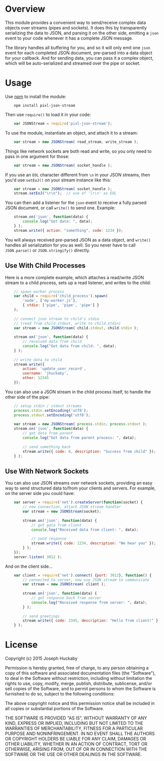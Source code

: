 # Overview

This module provides a convenient way to send/receive complex data objects over streams (pipes and sockets).  It does this by transparently serializing the data to JSON, and parsing it on the other side, emitting a `json` event to your code whenever it has a complete JSON message.

The library handles all buffering for you, and so it will only emit one `json` event for each completed JSON document, pre-parsed into a data object for your callback.  And for sending data, you can pass it a complex object, which will be auto-serialized and streamed over the pipe or socket.

# Usage

Use [npm](https://www.npmjs.com/) to install the module:

```
	npm install pixl-json-stream
```

Then use `require()` to load it in your code:

```javascript
	var JSONStream = require('pixl-json-stream');
```

To use the module, instantiate an object, and attach it to a stream:

```javascript
	var stream = new JSONStream( read_stream, write_stream );
```

Things like network sockets are both read and write, so you only need to pass in one argument for those:

```javascript
	var stream = new JSONStream( socket_handle );
```

If you use an `EOL` character different from `\n` in your JSON streams, then you'd use `setEoJ()` on your stream instance like this:

```javascript
	var stream = new JSONStream( socket_handle );
	stream.setEoJ("\r\n");  // use of '\r\n' as EOL
```

You can then add a listener for the `json` event to receive a fully parsed JSON document, or call `write()` to send one.  Example:

```javascript
	stream.on('json', function(data) {
		console.log("Got data: ", data);
	} );
	stream.write({ action: "something", code: 1234 });
```

You will always received pre-parsed JSON as a data object, and `write()` handles all serialization for you as well.  So you never have to call `JSON.parse()` or `JSON.stringify()` directly.

## Use With Child Processes

Here is a more complete example, which attaches a read/write JSON stream to a child process, sets up a read listener, and writes to the child:

```javascript
	// spawn worker process
	var child = require('child_process').spawn( 
		'node', ['my-worker.js'], 
		{ stdio: ['pipe', 'pipe', 'pipe'] }
	);
	
	// connect json stream to child's stdio
	// (read from child.stdout, write to child.stdin)
	var stream = new JSONStream( child.stdout, child.stdin );
	
	stream.on('json', function(data) {
		// received data from child
		console.log("Got data from child: ", data);
	} );
	
	// write data to child
	stream.write({
		action: 'update_user_record',
		username: 'jhuckaby',
		other: 12345
	});
```

You can also use a JSON stream in the child process itself, to handle the other side of the pipe:

```javascript
	// setup stdin / stdout streams
	process.stdin.setEncoding('utf8');
	process.stdout.setEncoding('utf8');
	
	var stream = new JSONStream( process.stdin, process.stdout );
	stream.on('json', function(data) {
		// got data from parent
		console.log("Got data from parent process: ", data);
		
		// send something back
		stream.write({ code: 0, description: "Success from child" });
	} );
```

## Use With Network Sockets

You can also use JSON streams over network sockets, providing an easy way to send structured data to/from your clients and servers.  For example, on the server side you could have:

```javascript
	var server = require('net').createServer(function(socket) {
		// new connection, attach JSON stream handler
		var stream = new JSONStream(socket);
		
		stream.on('json', function(data) {
			// got gata from client
			console.log("Received data from client: ", data);
			
			// send response
			stream.write({ code: 1234, description: "We hear you" });
		} );
	});
	server.listen( 3012 );
```

And on the client side...

```javascript
	var client = require('net').connect( {port: 3012}, function() {
		// connected to server, now use JSON stream to communicate
		var stream = new JSONStream( client );
		
		stream.on('json', function(data) {
			// got response back from server
			console.log("Received response from server: ", data);
		} );
		
		// send greetings
		stream.write({ code: 2345, description: "Hello from client!" });
	} );
```

# License

Copyright (c) 2015 Joseph Huckaby

Permission is hereby granted, free of charge, to any person obtaining a copy
of this software and associated documentation files (the "Software"), to deal
in the Software without restriction, including without limitation the rights
to use, copy, modify, merge, publish, distribute, sublicense, and/or sell
copies of the Software, and to permit persons to whom the Software is
furnished to do so, subject to the following conditions:

The above copyright notice and this permission notice shall be included in
all copies or substantial portions of the Software.

THE SOFTWARE IS PROVIDED "AS IS", WITHOUT WARRANTY OF ANY KIND, EXPRESS OR
IMPLIED, INCLUDING BUT NOT LIMITED TO THE WARRANTIES OF MERCHANTABILITY,
FITNESS FOR A PARTICULAR PURPOSE AND NONINFRINGEMENT. IN NO EVENT SHALL THE
AUTHORS OR COPYRIGHT HOLDERS BE LIABLE FOR ANY CLAIM, DAMAGES OR OTHER
LIABILITY, WHETHER IN AN ACTION OF CONTRACT, TORT OR OTHERWISE, ARISING FROM,
OUT OF OR IN CONNECTION WITH THE SOFTWARE OR THE USE OR OTHER DEALINGS IN
THE SOFTWARE.
